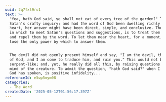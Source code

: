 ```yaml
---
uuid: 2q7fxl9ru1
text: >-
  "Yea, hath God said, ye shall not eat of every tree of the garden?" This was
  Satan's crafty inquiry; and had the word of God been dwelling richly in Eve's
  heart, her answer might have been direct, simple, and conclusive. The true way
  in which to meet Satan's questions and suggestions, is to treat them as his,
  and repel them by the word. To let them near the heart, for a moment, is to
  lose the only power by which to answer them.


  The devil did not openly present himself and say, "I am the devil, the enemy
  of God, and I am come to traduce him, and ruin you." This would not be
  serpent-like; and, yet, he really did all this, by raising questions in the
  mind of the creature. To admit the question, "hath God said?" when I know that
  God has spoken, is positive infidelity...
referenceId: e5wp5mym08
categories:
  - The Word
createdDate: '2025-05-12T01:56:17.397Z'
---
```


